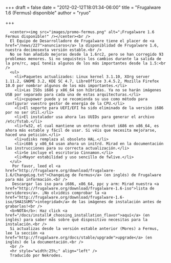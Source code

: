 
+++
draft = false
date = "2012-02-12T18:01:34-06:00"
title = "Frugalware 1.6 (Fermus) disponible"
author = "ryuo"

+++

      <center><img src="images/promo-fermus.png" alt="¡Frugalware 1.6 Fermus disponible!" /></center><br />
      El Equipo de Desarrolladore de Frugalware tiene el placer de <a href="/news/227">anunciaros</a> la disponiblidad de Frugalware 1.6, nuestra decimosexta versión estable.<br />
      No se han añadido mejoras desde la 1.6rc2, pero se han corregido 93 problemas menores. Si no seguisteis los cambios durante la salida de la pre/rc, aquí tenéis algunos de los más importantes desde la 1.5:<br />
      <ul>
        <li>Paquetes actualizados: Linux kernel 3.1.10, XOrg server 1.11.2, GNOME 3.2, KDE SC 4.7, LibreOffice 3.4.5.2, Mozilla Firefox 10.0 por nombrar algunos de los más importantes.</li>
        <li>Las ISOs i686 y x86_64 son híbridas. Ya no se harán imágenes USB por separado para cada una de estas arquitecturas.</li>
        <li>cpupower puede y se recomienda su uso como método para configurar vuestro gestor de energía de la CPU.</li>
        <li>El soporte para UEFI/EFI ha sido eliminado de la versión i686 por no ser útil.</li>
        <li>El instalador usa ahora las UUIDs para generar el archivo /etc/fstab.</li>
        <li>fw32, el cual mantiene un entorno chroot i686 en x86_64, es ahora más estable y fácil de usar. Si véis que necesita mejorarse, haced una petición.</li>
        <li>udisks remplaza al obsoleto HAL.</li>
        <li>i686 y x86_64 usan ahora un initrd. Mirad en la documentación las instrucciones para su correcta actualización.</li>
        <li>Se incluye el escritorio Cinnamon.</li>
        <li>Mayor estabilidad y uso sencillo de fwlive.</li>
      </ul>
       Por favor, leed el <a href="http://frugalware.org/download/frugalware-1.6/ChangeLog.txt">ChangeLog de Fermus</a> (en inglés) de Frugalware para más información.<br />
       Descargar las iso para i686, x86_64, ppc y arm: Mirad nuestra <a href="http://frugalware.org/download/frugalware-1.6-iso">lista de servidores</a>. ¡No olvidéis comprobar la <a href="http://frugalware.org/download/frugalware-1.6-iso/SHA1SUMS">integridad</a> de las imágenes de instalación antes de grabarlas!<br />
      <b>NOTA</b>: Haz click <a href="/docs/install#_choosing_installation_flavor">aquí</a> (en inglés) para saber más sobre qué dispositivo necesitas para la instalación.<br />
      Si actualizas desde la versión estable anterior (Mores) a Fermus, lee la sección <a href="http://frugalware.org/docs/stable/upgrade">upgrade</a> (en inglés) de la documentación.<br />
      <br />
      <hr style="width:25%;" align="left" />
      Traducido por Nekrodes.
         
    